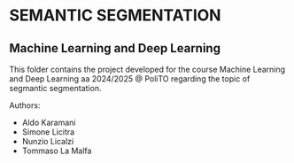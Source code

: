 # SEMANTIC SEGMENTATION
## Machine Learning and Deep Learning

This folder contains the project developed for the course Machine Learning and Deep Learning aa 2024/2025 @ PoliTO regarding the topic of segmantic segmentation.

Authors:
- Aldo Karamani
- Simone Licitra
- Nunzio Licalzi
- Tommaso La Malfa
